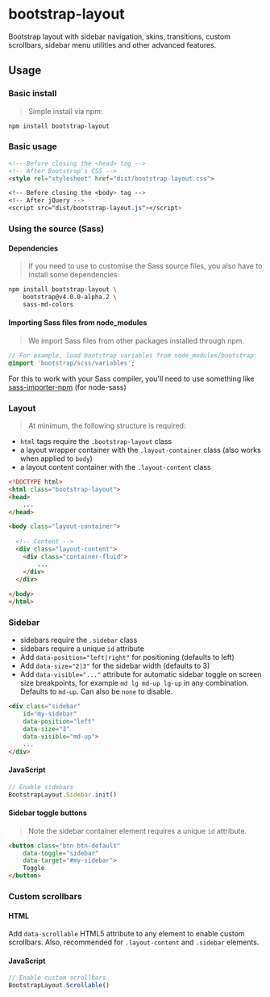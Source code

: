 # bootstrap-layout

Bootstrap layout with sidebar navigation, skins, transitions, custom scrollbars, sidebar menu utilities and other advanced features.

## Usage

### Basic install
> Simple install via npm:

```bash
npm install bootstrap-layout
```

### Basic usage

```html
<!-- Before closing the <head> tag -->
<!-- After Bootstrap's CSS -->
<style rel="stylesheet" href="dist/bootstrap-layout.css">

<!-- Before closing the <body> tag -->
<!-- After jQuery -->
<script src="dist/bootstrap-layout.js"></script>
```

### Using the source (Sass)

#### Dependencies

> If you need to use to customise the Sass source files, you also have to install some dependencies:

```bash
npm install bootstrap-layout \
	bootstrap@v4.0.0-alpha.2 \
	sass-md-colors
```

#### Importing Sass files from node_modules

> We import Sass files from other packages installed through npm.

```sass
// For example, load bootstrap variables from node_modules/bootstrap:
@import 'bootstrap/scss/variables';
```

For this to work with your Sass compiler, you'll need to use something like [sass-importer-npm](https://github.com/themekit/sass-importer-npm) (for node-sass)


### Layout
> At minimum, the following structure is required:

- `html` tags require the `.bootstrap-layout` class
- a layout wrapper container with the `.layout-container` class (also works when applied to `body`)
- a layout content container with the `.layout-content` class

```html
<!DOCTYPE html>
<html class="bootstrap-layout">
<head>
	...
</head>

<body class="layout-container">
  
  <!-- Content -->
  <div class="layout-content">
    <div class="container-fluid">
    	...
    </div>
  </div>
  
</body>
</html>
```

### Sidebar

- sidebars require the `.sidebar` class
- sidebars require a unique `id` attribute
- Add `data-position="left|right"` for positioning (defaults to left)
- Add `data-size="2|3"` for the sidebar width (defaults to 3)
- Add `data-visible="..."` attribute for automatic sidebar toggle on screen size breakpoints, for example `md lg md-up lg-up` in any combination. Defaults to `md-up`. Can also be `none` to disable.

```html
<div class="sidebar" 
	id="my-sidebar"
	data-position="left"
	data-size="3"
	data-visible="md-up">
	... 
</div>
```

#### JavaScript

```js
// Enable sidebars
BootstrapLayout.Sidebar.init()
```

#### Sidebar toggle buttons

> Note the sidebar container element requires a unique `id` attribute.

```html
<button class="btn btn-default" 
	data-toggle="sidebar" 
	data-target="#my-sidebar">
	Toggle
</button>
```

### Custom scrollbars

#### HTML

Add `data-scrollable` HTML5 attribute to any element to enable custom scrollbars. Also, recommended for `.layout-content` and `.sidebar` elements.

#### JavaScript

```js
// Enable custom scrollbars
BootstrapLayout.Scrollable()
```